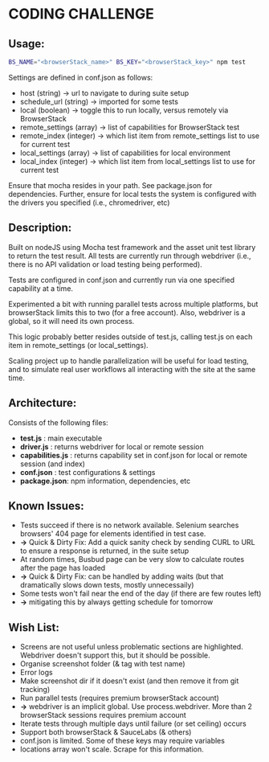 # CODING CHALLENGE

## Usage:

```bash
BS_NAME="<browserStack_name>" BS_KEY="<browserStack_key>" npm test
```
Settings are defined in conf.json as follows:

* host (string) -> url to navigate to during suite setup
* schedule_url (string) -> imported for some tests
* local (boolean) -> toggle this to run locally, versus remotely via BrowserStack
* remote_settings (array) -> list of capabilities for BrowserStack test
* remote_index (integer) -> which list item from remote_settings list to use for current test
* local_settings (array) -> list of capabilities for local environment
* local_index (integer) -> which list item from local_settings list to use for current test

Ensure that mocha resides in your path. See package.json for dependencies. Further, ensure for local tests the system is configured with the drivers you specified (i.e., chromedriver, etc)


## Description:

Built on nodeJS using Mocha test framework and the asset unit test library to return the test result. All tests are currently run through webdriver (i.e., there is no API validation or load testing being performed).

Tests are configured in conf.json and currently run via one specified capability at a time.

Experimented a bit with running parallel tests across multiple platforms, but browserStack limits this to two (for a free account). Also, webdriver is a global, so it will need its own process.

This logic probably better resides outside of test.js, calling test.js on each item in remote_settings (or local_settings).

Scaling project up to handle parallelization will be useful for load testing, and to simulate real user workflows all interacting with the site at the same time.


## Architecture:

Consists of the following files:

* **test.js** : main executable  
* **driver.js** : returns webdriver for local or remote session
* **capabilities.js** : returns capability set in conf.json for local or remote session (and index)
* **conf.json** : test configurations & settings
* **package.json**: npm information, dependencies, etc


## Known Issues:

* Tests succeed if there is no network available. Selenium searches browsers' 404 page for elements identified in test case.
* **->** Quick & Dirty Fix: Add a quick sanity check by sending CURL to URL to ensure a response is returned, in the suite setup
* At random times, Busbud page can be very slow to calculate routes after the page has loaded
* **->** Quick & Dirty Fix: can be handled by adding waits (but that dramatically slows down tests, mostly unnecessaily)
* Some tests won't fail near the end of the day (if there are few routes left)
* **->** mitigating this by always getting schedule for tomorrow


## Wish List:

* Screens are not useful unless problematic sections are highlighted. Webdriver doesn't support this, but it should be possible.
* Organise screenshot folder (& tag with test name)
* Error logs
* Make screenshot dir if it doesn't exist (and then remove it from git tracking)
* Run parallel tests (requires premium browserStack account)
* **->** webdriver is an implicit global. Use process.webdriver. More than 2 browserStack sessions requires premium account
* Iterate tests through multiple days until failure (or set ceiling) occurs
* Support both browserStack & SauceLabs (& others)
* conf.json is limited. Some of these keys may require variables
* locations array won't scale. Scrape for this information.
